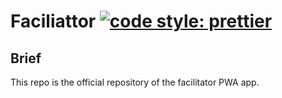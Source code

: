 # Faciliattor [![code style: prettier](https://img.shields.io/badge/code_style-prettier-ff69b4.svg)](https://github.com/prettier/prettier)

## Brief
This repo is the official repository of the facilitator PWA app.